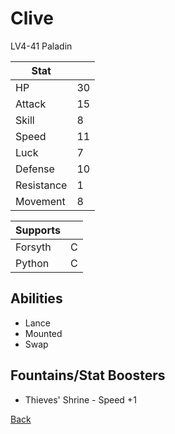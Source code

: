# Clive

LV4-41 Paladin

| Stat       | <!-- --> |
| ---------- | -------- |
| HP         | 30       |
| Attack     | 15       |
| Skill      | 8        |
| Speed      | 11       |
| Luck       | 7        |
| Defense    | 10       |
| Resistance | 1        |
| Movement   | 8        |

| Supports | <!-- --> |
| -------- | -------- |
| Forsyth  | C        |
| Python   | C        |

## Abilities

- Lance
- Mounted
- Swap

## Fountains/Stat Boosters

- Thieves' Shrine - Speed +1

[Back](../README.md)
